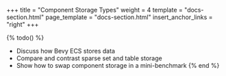 +++
title = "Component Storage Types"
weight = 4
template = "docs-section.html"
page_template = "docs-section.html"
insert_anchor_links = "right"
+++

{% todo() %}

* Discuss how Bevy ECS stores data
* Compare and contrast sparse set and table storage
* Show how to swap component storage in a mini-benchmark
{% end %}
